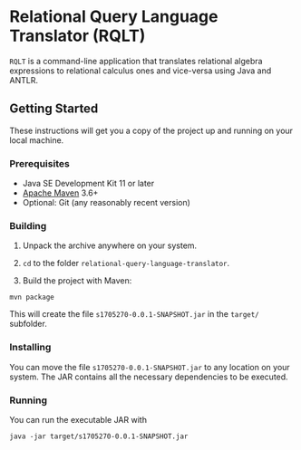 # Relational Query Language Translator (RQLT)

`RQLT` is a command-line application that translates relational algebra expressions to relational calculus ones and vice-versa using Java and ANTLR.

## Getting Started

These instructions will get you a copy of the project up and running on your local machine.

### Prerequisites

- Java SE Development Kit 11 or later
- [Apache Maven](https://maven.apache.org/) 3.6+
- Optional: Git (any reasonably recent version)

### Building

1. Unpack the archive anywhere on your system.

2. `cd` to the folder `relational-query-language-translator`.

3. Build the project with Maven:
```
mvn package
```
This will create the file `s1705270-0.0.1-SNAPSHOT.jar` in the `target/` subfolder.

### Installing

You can move the file `s1705270-0.0.1-SNAPSHOT.jar` to any location on your system. The
JAR contains all the necessary dependencies to be executed.

### Running

You can run the executable JAR with
```
java -jar target/s1705270-0.0.1-SNAPSHOT.jar
```